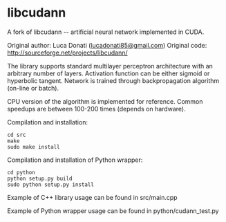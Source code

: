 libcudann
=========

A fork of libcudann -- artificial neural network implemented in CUDA.

Original author: Luca Donati (lucadonati85@gmail.com)
Original code: http://sourceforge.net/projects/libcudann/

The library supports standard multilayer perceptron architecture with
an arbitrary number of layers. Activation function can be either
sigmoid or hyperbolic tangent. Network is trained through
backpropagation algorithm (on-line or batch).

CPU version of the algorithm is implemented for reference. Common
speedups are between 100-200 times (depends on hardware).

Compilation and installation:

    cd src
    make
    sudo make install

Compilation and installation of Python wrapper:

    cd python
    python setup.py build
    sudo python setup.py install

Example of C++ library usage can be found in src/main.cpp

Example of Python wrapper usage can be found in python/cudann_test.py

